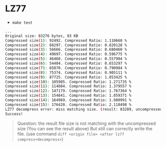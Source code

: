 # LZ77 

* `make test`
```bash
... 
Original size: 83276 bytes, 83 KB
Compressed size(1): 92492. Compressed Ratio: 1.110668 %
Compressed size(2): 68297. Compressed Ratio: 0.820128 %
Compressed size(3): 56666. Compressed Ratio: 0.680460 %
Compressed size(4): 49697. Compressed Ratio: 0.596775 %
Compressed size(5): 46460. Compressed Ratio: 0.557904 %
Compressed size(6): 54404. Compressed Ratio: 0.653297 %
Compressed size(7): 65870. Compressed Ratio: 0.790984 %
Compressed size(8): 75374. Compressed Ratio: 0.905111 %
Compressed size(9): 87725. Compressed Ratio: 1.053425 %
Compressed size(10): 105905. Compressed Ratio: 1.271735 %
Compressed size(11): 114884. Compressed Ratio: 1.379557 %
Compressed size(12): 147179. Compressed Ratio: 1.767364 %
Compressed size(13): 154841. Compressed Ratio: 1.859371 %
Compressed size(14): 164969. Compressed Ratio: 1.980991 %
Compressed size(15): 176420. Compressed Ratio: 2.118498 %
LZ77 decompress error: miss matching size. (result: 83289, uncompressed size: 83276)
Success!
```

> Question: the result file size is not matching with the uncompressed size (You can see the result above)
> But still can correctly write the file. (use command `diff <origin file> <after lz77 compress+decompress>`)
